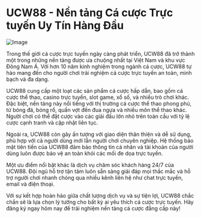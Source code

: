 # UCW88 - Nền tảng Cá cược Trực tuyến Uy Tín Hàng Đầu

![Image](https://github.com/user-attachments/assets/bd51ea9f-0666-407b-a7a7-98ead6de688c)

Trong thế giới cá cược trực tuyến ngày càng phát triển, UCW88 đã trở thành một trong những nền tảng được ưa chuộng nhất tại Việt Nam và khu vực Đông Nam Á. Với hơn 10 năm kinh nghiệm trong ngành cá cược, UCW88 tự hào mang đến cho người chơi trải nghiệm cá cược trực tuyến an toàn, minh bạch và đa dạng.

UCW88 cung cấp một loạt các sản phẩm cá cược hấp dẫn, bao gồm cá cược thể thao, casino trực tuyến, slot game, xổ số, và nhiều trò chơi khác. Đặc biệt, nền tảng này nổi tiếng với thị trường cá cược thể thao phong phú, từ bóng đá, bóng rổ, quần vợt đến đua ngựa và nhiều môn thể thao khác. Người chơi có thể đặt cược vào các giải đấu lớn nhỏ trên toàn cầu với tỷ lệ cược cạnh tranh và cập nhật liên tục.

Ngoài ra, UCW88 còn gây ấn tượng với giao diện thân thiện và dễ sử dụng, phù hợp với cả người dùng mới lẫn người chơi chuyên nghiệp. Hệ thống bảo mật tiên tiến của UCW88 đảm bảo thông tin cá nhân và tài khoản của người dùng luôn được bảo vệ an toàn khỏi các mối đe dọa trực tuyến.

Một ưu điểm nổi bật khác là dịch vụ chăm sóc khách hàng 24/7 của UCW88. Đội ngũ hỗ trợ tận tâm luôn sẵn sàng giải đáp mọi thắc mắc và hỗ trợ người chơi nhanh chóng qua nhiều kênh liên hệ như chat trực tuyến, email và điện thoại.

Với sự kết hợp hoàn hảo giữa chất lượng dịch vụ và sự tiện lợi, UCW88 chắc chắn sẽ là lựa chọn lý tưởng cho bất kỳ ai yêu thích cá cược trực tuyến. Hãy đăng ký ngay hôm nay để trải nghiệm nền tảng cá cược đẳng cấp này!